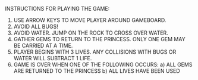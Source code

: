 INSTRUCTIONS FOR PLAYING THE GAME:
1) USE ARROW KEYS TO MOVE PLAYER AROUND GAMEBOARD.
2) AVOID ALL BUGS!
3) AVOID WATER. JUMP ON THE ROCK TO CROSS OVER WATER.
4) GATHER GEMS TO RETURN TO THE PRINCESS. ONLY ONE GEM MAY BE CARRIED AT A TIME.
5) PLAYER BEGINS WITH 3 LIVES. ANY COLLISIONS WITH BUGS OR WATER WILL SUBTRACT 1 	LIFE.
6) GAME IS OVER WHEN ONE OF THE FOLLOWING OCCURS:
	a) ALL GEMS ARE RETURNED TO THE PRINCESS
	b) ALL LIVES HAVE BEEN USED